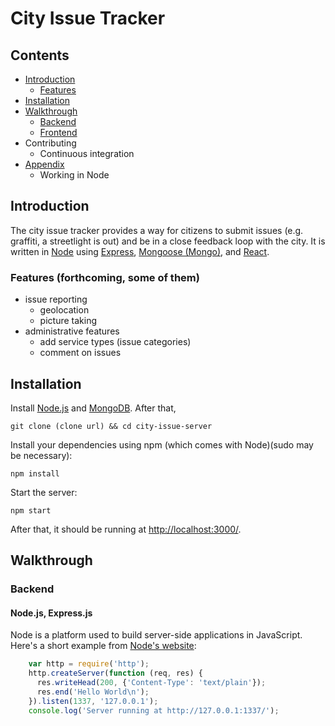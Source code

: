 # City Issue Tracker

## Contents

* [Introduction](#introduction)
	- [Features](#features)
* [Installation](#installation)
* [Walkthrough](#walkthrough)
	- [Backend](#backend)
	- [Frontend](#frontend)
* Contributing
	- Continuous integration
* [Appendix](#appendix)
	- Working in Node

## Introduction

The city issue tracker provides a way for citizens to submit issues (e.g. graffiti, a streetlight is out) and be in a close feedback loop with the city. It is written in [Node](https://nodejs.org/) using [Express](http://expressjs.com/), [Mongoose (Mongo)](http://mongoosejs.com/index.html), and [React](http://facebook.github.io/react/).

### Features (forthcoming, some of them)

- issue reporting
	- geolocation
	- picture taking
- administrative features
	- add service types (issue categories)
	- comment on issues

## Installation

Install [Node.js](https://nodejs.org/) and [MongoDB](http://docs.mongodb.org/manual/installation/). After that,

	git clone (clone url) && cd city-issue-server

Install your dependencies using npm (which comes with Node)(sudo may be necessary):

	npm install

Start the server:

	npm start

After that, it should be running at [http://localhost:3000/](http://localhost:3000/).

## Walkthrough

### Backend

#### Node.js, Express.js

Node is a platform used to build server-side applications in JavaScript. Here's a short example from [Node's website](https://nodejs.org/):

```javascript
	var http = require('http');
	http.createServer(function (req, res) {
	  res.writeHead(200, {'Content-Type': 'text/plain'});
	  res.end('Hello World\n');
	}).listen(1337, '127.0.0.1');
	console.log('Server running at http://127.0.0.1:1337/');
```
